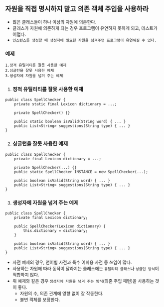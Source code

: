 ## 자원을 직접 명시하지 말고 의존 객체 주입을 사용하라
* 많은 클래스들이 하나 이상의 자원에 의존한다.
* 클래스가 자원에 의존하게 되는 경우 프로그램이 유연하지 못하게 되고, 테스트가 어렵다.
* `인스턴스를 생성할 때 생성자에 필요한 자원을 넘겨주면 프로그램이 유연해질 수 있다.` 

### 예제
    1.정적 유틸리티를 잘못 사용한 예제
    2.싱글턴을 잘못 사용한 예제
    3.생성자에 자원을 넘겨 주는 예제

1. ### 정적 유틸리티를 잘못 사용한 예제
```
public class SpellChecker {
    private static final Lexicon dictionary = ...;
    
    private SpellChecker() {}
    
    public static boolean isValid(String word) { ... }
    public List<String> suggestions(String type) { ... }
}
```

2. ### 싱글턴을 잘못 사용한 예제
```
public class SpellChecker {
    private final Lexicon dictionary = ...;
    
    private SpellChecker(...) {}
    public static SpellChecker INSTANCE = new SpellChecker(...);
    
    public boolean isValid(String word) { ... }
    public List<String> suggestions(String type) { ... }
}
```

3. ### 생성자에 자원을 넘겨 주는 예제
```
public class SpellChecker {
    private final Lexicon dictionary;
    
    public SpellChecker(Lexicon dictionary) {
        this.dictionary = dictionary;
    }
    
    public boolean isValid(String word) { ... }
    public List<String> suggestions(String type) { ... }
}
```
* 사전 예제의 경우, 언어별 사전과 특수 어휘용 사전 등 쓰임이 많다.
* 사용하는 자원에 따라 동작이 달라지는 클래스에는 `유틸리티 클래스`나 `싱글턴 방식`이 적합하지 않다.
* 위 예제와 같은 경우 `생성자에 자원을 넘겨 주는 방식`(의존 주입 패턴)을 사용하는 것이 좋다.
  * 자원의 수, 의존 관계에 영향 없이 잘 작동한다.
  * 불변 객체를 보장한다.
